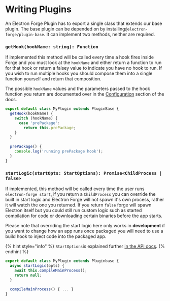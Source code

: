 # Writing Plugins

An Electron Forge Plugin has to export a single class that extends our base plugin. The base plugin can be depended on by installing`@electron-forge/plugin-base`. It can implement two methods, neither are required.

### `getHook(hookName: string): Function`

If implemented this method will be called every time a hook fires inside Forge and you must look at the `hookName` and either return a function to run for that hook or return a falsey value to indicate you have no hook to run. If you wish to run multiple hooks you should compose them into a single function yourself and return that composition.

The possible `hookName` values and the parameters passed to the hook function you return are documented over in the [Configuration](../../configuration.md) section of the docs.

```javascript
export default class MyPlugin extends PluginBase {
  getHook(hookName) {
    switch (hookName) {
      case 'prePackage':
        return this.prePackage;
    }
  }
  
  prePackage() {
    console.log('running prePackage hook');
  }
}
```

### `startLogic(startOpts: StartOptions): Promise<ChildProcess | false>`

If implemented, this method will be called every time the user runs `electron-forge start`, if you return a `ChildProcess` you can override the built in start logic and Electron Forge will not spawn it's own process, rather it will watch the one you returned. If you return `false` forge will spawn Electron itself but you could still run custom logic such as started compilation for code or downloading certain binaries before the app starts.

Please note that overriding the start logic here only works in **development** if you want to change how an app runs once packaged you will need to use a build hook to inject code into the packaged app.

{% hint style="info" %}
`StartOptions`is explained further [in the API docs](https://js.electronforge.io/interfaces/\_electron\_forge\_shared\_types.StartOptions.html).
{% endhint %}

```javascript
export default class MyPlugin extends Pluginbase {
  async startLogic(opts) {
    await this.compileMainProcess();
    return null;
  }
  
  compileMainProcess() { ... }
}
```
